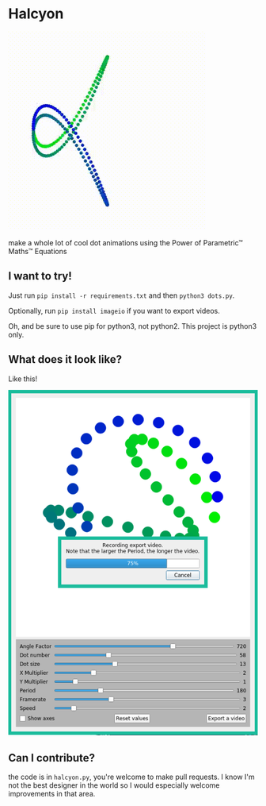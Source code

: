 # Halcyon

![Halcyon heading example gif](halcyon.gif)

make a whole lot of cool dot animations using the Power of Parametric™ Maths™ Equations

I want to try!
-----
Just run `pip install -r requirements.txt` and then `python3 dots.py`.

Optionally, run `pip install imageio` if you want to export videos.

Oh, and be sure to use pip for python3, not python2. This project is python3 only.

What does it look like?
-----

Like this!

![Screenshot of the app](screenshot.png)

Can I contribute?
-----

the code is in `halcyon.py`, you're welcome to make pull requests. I know I'm not the best designer in the world so I would especially welcome improvements in that area.
